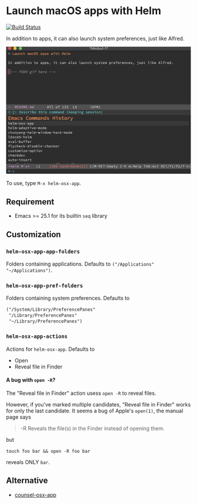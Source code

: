 # Launch macOS apps with Helm
[![Build Status](https://travis-ci.org/xuchunyang/helm-osx-app.svg?branch=master)](https://travis-ci.org/xuchunyang/helm-osx-app)

In addition to apps, it can also launch system preferences, just like Alfred.

![use helm-osx-app to launch iterm](helm-osx-app.gif)

To use, type `M-x helm-osx-app`.

## Requirement

- Emacs >= 25.1 for its builtin `seq` library

## Customization

### `helm-osx-app-app-folders`

Folders containing applications. Defaults to `("/Applications" "~/Applications")`.

### `helm-osx-app-pref-folders`

Folders containing system preferences. Defaults to

``` emacs-lisp
("/System/Library/PreferencePanes"
 "/Library/PreferencePanes"
 "~/Library/PreferencePanes")
```

### `helm-osx-app-actions`

Actions for `helm-osx-app`. Defaults to

- Open
- Reveal file in Finder

#### A bug with `open -R`?

The "Reveal file in Finder" action usess `open -R` to reveal files.

However, if you've marked multiple candidates, "Reveal file in Finder" works for
only the last candidate. It seems a bug of Apple's `open(1)`, the manual page
says

> -R  Reveals the file(s) in the Finder instead of opening them.

but

``` shell
touch foo bar && open -R foo bar
```

reveals ONLY `bar`.

## Alternative

- [counsel-osx-app](https://github.com/d12frosted/counsel-osx-app)
